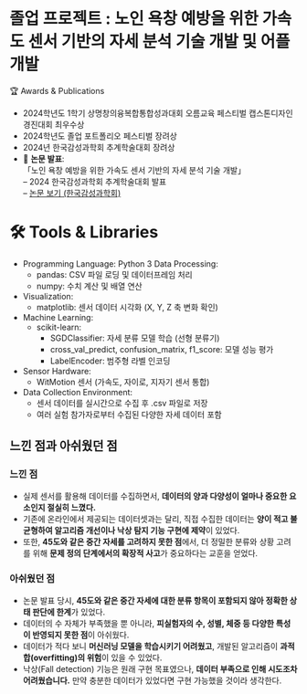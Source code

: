 # 졸업 프로젝트 : 노인 욕창 예방을 위한 가속도 센서 기반의 자세 분석 기술 개발 및 어플 개발
🏆 Awards & Publications
- 2024학년도 1학기 상명창의융복합통합성과대회 오름교육 페스티벌 캡스톤디자인 경진대회 최우수상
- 2024학년도 졸업 포트폴리오 페스티벌 장려상
- 2024년 한국감성과학회 추계학술대회 장려상
- 📄 **논문 발표**:  
  「노인 욕창 예방을 위한 가속도 센서 기반의 자세 분석 기술 개발」  
  – 2024 한국감성과학회 추계학술대회 발표  
  – [논문 보기 (한국감성과학회)](https://koses.or.kr/html/sub02_02.asp)

# 🛠 Tools & Libraries
- Programming Language: Python 3
Data Processing:
  - pandas: CSV 파일 로딩 및 데이터프레임 처리
  - numpy: 수치 계산 및 배열 연산
- Visualization:
  - matplotlib: 센서 데이터 시각화 (X, Y, Z 축 변화 확인)
- Machine Learning:
  - scikit-learn:
    - SGDClassifier: 자세 분류 모델 학습 (선형 분류기)
    - cross_val_predict, confusion_matrix, f1_score: 모델 성능 평가
    - LabelEncoder: 범주형 라벨 인코딩
- Sensor Hardware:
  - WitMotion 센서 (가속도, 자이로, 지자기 센서 통합)
- Data Collection Environment:
  - 센서 데이터를 실시간으로 수집 후 .csv 파일로 저장
  - 여러 실험 참가자로부터 수집된 다양한 자세 데이터 포함

## 느낀 점과 아쉬웠던 점

### 느낀 점
- 실제 센서를 활용해 데이터를 수집하면서, **데이터의 양과 다양성이 얼마나 중요한 요소인지 절실히 느꼈다.**
- 기존에 온라인에서 제공되는 데이터셋과는 달리, 직접 수집한 데이터는 **양이 적고 불균형하여 알고리즘 개선이나 낙상 탐지 기능 구현에 제약**이 있었다.
- 또한, **45도와 같은 중간 자세를 고려하지 못한 점**에서, 더 정밀한 분류와 상황 고려를 위해 **문제 정의 단계에서의 확장적 사고**가 중요하다는 교훈을 얻었다.

### 아쉬웠던 점
- 논문 발표 당시, **45도와 같은 중간 자세에 대한 분류 항목이 포함되지 않아 정확한 상태 판단에 한계**가 있었다.
- 데이터의 수 자체가 부족했을 뿐 아니라, **피실험자의 수, 성별, 체중 등 다양한 특성이 반영되지 못한 점**이 아쉬웠다.
- 데이터가 적다 보니 **머신러닝 모델을 학습시키기 어려웠고**, 개발된 알고리즘이 **과적합(overfitting)의 위험**이 있을 수 있었다.
- 낙상(Fall detection) 기능은 원래 구현 목표였으나, **데이터 부족으로 인해 시도조차 어려웠습니다.** 만약 충분한 데이터가 있었다면 구현 가능했을 것이라 생각한다.
